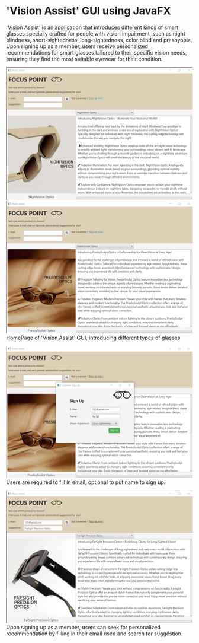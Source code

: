 # 'Vision Assist' GUI using JavaFX

'Vision Assist' is an application that introduces different kinds of smart glasses specially crafted for people with vision impairment, such as night blindness, short-sightedness, long-sightedness, color blind and presbyopia. Upon signing up as a member, users receive personalized recommendations for smart glasses tailored to their specific vision needs, ensuring they find the most suitable eyewear for their condition.

![Vision Assist GUI HomePage](screenshots/homepage.png)
![Vision Assist GUI HomePage](screenshots/homepage-2.png)
HomePage of 'Vision Assist' GUI, introducing different types of glasses

![Vision Assist GUI Sign Up Page](screenshots/sign-up-page.png)
Users are required to fill in email, optional to put name to sign up.

![Vision Assist GUI Suggestion Page](screenshots/suggestion-page.png)
Upon signing up as a member, users can seek for personalized recommendation by filling in their email used and search for suggestion.

